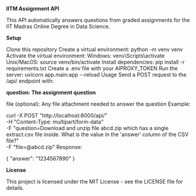 **IITM Assignment API**

This API automatically answers questions from graded assignments for the IIT Madras Online Degree in Data Science.

**Setup**

Clone this repository
Create a virtual environment: python -m venv venv
Activate the virtual environment:
Windows: venv\Scripts\activate
Unix/MacOS: source venv/bin/activate
Install dependencies: pip install -r requirements.txt
Create a .env file with your AIPROXY_TOKEN
Run the server: uvicorn app.main:app --reload
Usage
Send a POST request to the /api/ endpoint with:

**question: The assignment question**

file (optional): Any file attachment needed to answer the question
Example:

curl -X POST "http://localhost:8000/api/" \
  -H "Content-Type: multipart/form-data" \
  -F "question=Download and unzip file abcd.zip which has a single extract.csv file inside. What is the value in the 'answer' column of the CSV file?" \
  -F "file=@abcd.zip"
Response:

{
  "answer": "1234567890"
}

**License**

This project is licensed under the MIT License - see the LICENSE file for details.

